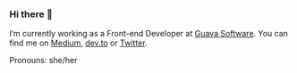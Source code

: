 ### Hi there :purple_heart:

I’m currently working as a Front-end Developer at [Guava Software](https://guava.software/). You can find me on [Medium](https://medium.com/@paula_vaz), [dev.to](https://dev.to/pcosvaz) or [Twitter](https://twitter.com/pcosv).

Pronouns: she/her

